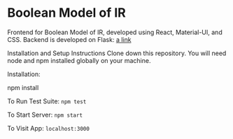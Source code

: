 # Boolean Model of IR

Frontend for Boolean Model of IR, developed using React, Material-UI, and CSS.
Backend is developed on Flask: [a link](https://github.com/hunain631/Boolean-Model-Information-Retrieval-Backend)

Installation and Setup Instructions
Clone down this repository. You will need node and npm installed globally on your machine.

Installation:

npm install

To Run Test Suite: 
`npm test`

To Start Server: 
`npm start`

To Visit App: 
`localhost:3000`